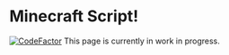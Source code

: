 # Minecraft Script!
[![CodeFactor](https://www.codefactor.io/repository/github/biune/minecraft-script/badge)](https://www.codefactor.io/repository/github/biune/minecraft-script)
This page is currently in work in progress.
